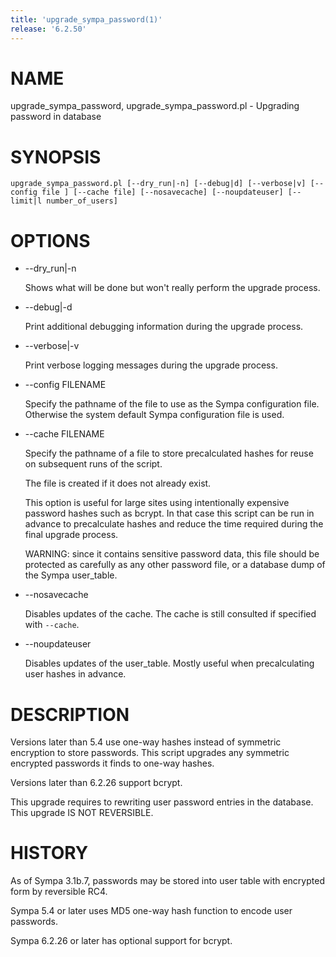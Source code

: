 ```yaml
---
title: 'upgrade_sympa_password(1)'
release: '6.2.50'
---
```


# NAME

upgrade\_sympa\_password, upgrade\_sympa\_password.pl -
Upgrading password in database

# SYNOPSIS

    upgrade_sympa_password.pl [--dry_run|-n] [--debug|d] [--verbose|v] [--config file ] [--cache file] [--nosavecache] [--noupdateuser] [--limit|l number_of_users]

# OPTIONS

- --dry\_run&#124;-n

    Shows what will be done but won't really perform the upgrade process.

- --debug&#124;-d

    Print additional debugging information during the upgrade process.

- --verbose&#124;-v

    Print verbose logging messages during the upgrade process.

- --config FILENAME

    Specify the pathname of the file to use as the Sympa configuration file.
    Otherwise the system default Sympa configuration file is used.

- --cache FILENAME

    Specify the pathname of a file to store precalculated hashes for reuse on
    subsequent runs of the script.

    The file is created if it does not already exist.

    This option is useful for large sites using intentionally expensive
    password hashes such as bcrypt. In that case this script can be run in
    advance to precalculate hashes and reduce the time required during the
    final upgrade process.

    WARNING: since it contains sensitive password data, this file should
    be protected as carefully as any other password file, or a database
    dump of the Sympa user\_table.

- --nosavecache

    Disables updates of the cache. The cache is still consulted if specified with `--cache`.

- --noupdateuser

    Disables updates of the user\_table. Mostly useful when precalculating user
    hashes in advance.

# DESCRIPTION

Versions later than 5.4 use one-way hashes instead of symmetric encryption to
store passwords. This script upgrades any symmetric encrypted passwords it finds to one-way hashes.

Versions later than 6.2.26 support bcrypt.

This upgrade requires to rewriting user password entries in the database.
This upgrade IS NOT REVERSIBLE.

# HISTORY

As of Sympa 3.1b.7, passwords may be stored into user table with encrypted
form by reversible RC4.

Sympa 5.4 or later uses MD5 one-way hash function to encode user passwords.

Sympa 6.2.26 or later has optional support for bcrypt.
